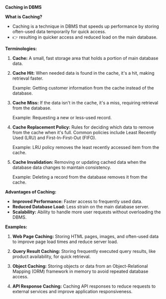 **Caching in DBMS**

**What is Caching?**

- Caching is a technique in DBMS that speeds up performance by storing often-used data temporarily for quick access.
- 👉 resulting in quicker access and reduced load on the main database.

**Terminologies:**

1. **Cache:** A small, fast storage area that holds a portion of main database data.

2. **Cache Hit:** When needed data is found in the cache, it's a hit, making retrieval faster.

   Example: Getting customer information from the cache instead of the database.

3. **Cache Miss:** If the data isn't in the cache, it's a miss, requiring retrieval from the database.

   Example: Requesting a new or less-used record.

4. **Cache Replacement Policy:** Rules for deciding which data to remove from the cache when it's full. Common policies include Least Recently Used (LRU) and First-In-First-Out (FIFO).

   Example: LRU policy removes the least recently accessed item from the cache.

5. **Cache Invalidation:** Removing or updating cached data when the database data changes to maintain consistency.

   Example: Deleting a record from the database removes it from the cache.

**Advantages of Caching:**

- **Improved Performance:** Faster access to frequently used data.
- **Reduced Database Load:** Less strain on the main database server.
- **Scalability:** Ability to handle more user requests without overloading the DBMS.

**Examples:**

1. **Web Page Caching:** Storing HTML pages, images, and often-used data to improve page load times and reduce server load.

2. **Query Result Caching:** Storing frequently executed query results, like product availability, for quick retrieval.

3. **Object Caching:** Storing objects or data from an Object-Relational Mapping (ORM) framework in memory to avoid repeated database access.

4. **API Response Caching:** Caching API responses to reduce requests to external services and improve application responsiveness.
